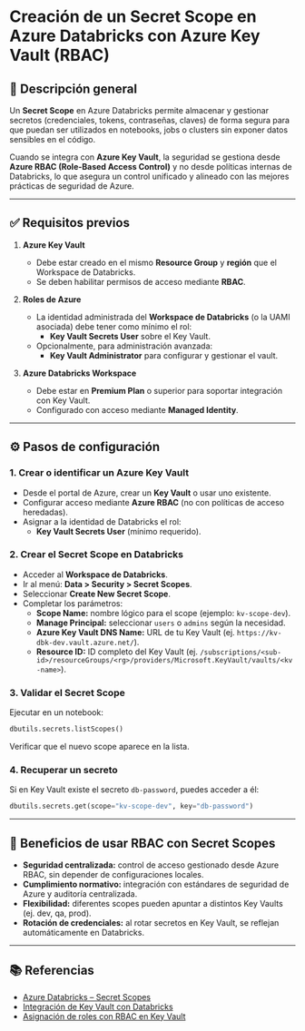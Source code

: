 # Creación de un Secret Scope en Azure Databricks con Azure Key Vault (RBAC)

## 📌 Descripción general
Un **Secret Scope** en Azure Databricks permite almacenar y gestionar secretos (credenciales, tokens, contraseñas, claves) de forma segura para que puedan ser utilizados en notebooks, jobs o clusters sin exponer datos sensibles en el código.

Cuando se integra con **Azure Key Vault**, la seguridad se gestiona desde **Azure RBAC (Role-Based Access Control)** y no desde políticas internas de Databricks, lo que asegura un control unificado y alineado con las mejores prácticas de seguridad de Azure.

---

## ✅ Requisitos previos
1. **Azure Key Vault**
   - Debe estar creado en el mismo **Resource Group** y **región** que el Workspace de Databricks.
   - Se deben habilitar permisos de acceso mediante **RBAC**.

2. **Roles de Azure**
   - La identidad administrada del **Workspace de Databricks** (o la UAMI asociada) debe tener como mínimo el rol:
     - **Key Vault Secrets User** sobre el Key Vault.
   - Opcionalmente, para administración avanzada:
     - **Key Vault Administrator** para configurar y gestionar el vault.

3. **Azure Databricks Workspace**
   - Debe estar en **Premium Plan** o superior para soportar integración con Key Vault.
   - Configurado con acceso mediante **Managed Identity**.

---

## ⚙️ Pasos de configuración

### 1. Crear o identificar un Azure Key Vault
- Desde el portal de Azure, crear un **Key Vault** o usar uno existente.
- Configurar acceso mediante **Azure RBAC** (no con políticas de acceso heredadas).
- Asignar a la identidad de Databricks el rol:
  - **Key Vault Secrets User** (mínimo requerido).

### 2. Crear el Secret Scope en Databricks
- Acceder al **Workspace de Databricks**.
- Ir al menú: **Data > Security > Secret Scopes**.
- Seleccionar **Create New Secret Scope**.
- Completar los parámetros:
  - **Scope Name:** nombre lógico para el scope (ejemplo: `kv-scope-dev`).
  - **Manage Principal:** seleccionar `users` o `admins` según la necesidad.
  - **Azure Key Vault DNS Name:** URL de tu Key Vault (ej. `https://kv-dbk-dev.vault.azure.net/`).
  - **Resource ID:** ID completo del Key Vault (ej. `/subscriptions/<sub-id>/resourceGroups/<rg>/providers/Microsoft.KeyVault/vaults/<kv-name>`).

### 3. Validar el Secret Scope
Ejecutar en un notebook:
```python
dbutils.secrets.listScopes()
```

Verificar que el nuevo scope aparece en la lista.

### 4. Recuperar un secreto
Si en Key Vault existe el secreto `db-password`, puedes acceder a él:
```python
dbutils.secrets.get(scope="kv-scope-dev", key="db-password")
```

---

## 🎯 Beneficios de usar RBAC con Secret Scopes
- **Seguridad centralizada:** control de acceso gestionado desde Azure RBAC, sin depender de configuraciones locales.  
- **Cumplimiento normativo:** integración con estándares de seguridad de Azure y auditoría centralizada.  
- **Flexibilidad:** diferentes scopes pueden apuntar a distintos Key Vaults (ej. dev, qa, prod).  
- **Rotación de credenciales:** al rotar secretos en Key Vault, se reflejan automáticamente en Databricks.  

---

## 📚 Referencias
- [Azure Databricks – Secret Scopes](https://learn.microsoft.com/en-us/azure/databricks/security/secrets/secret-scopes)  
- [Integración de Key Vault con Databricks](https://learn.microsoft.com/en-us/azure/databricks/security/secrets/secrets-scopes#--azure-key-vault-backed-scopes)  
- [Asignación de roles con RBAC en Key Vault](https://learn.microsoft.com/en-us/azure/key-vault/general/rbac-guide)  
